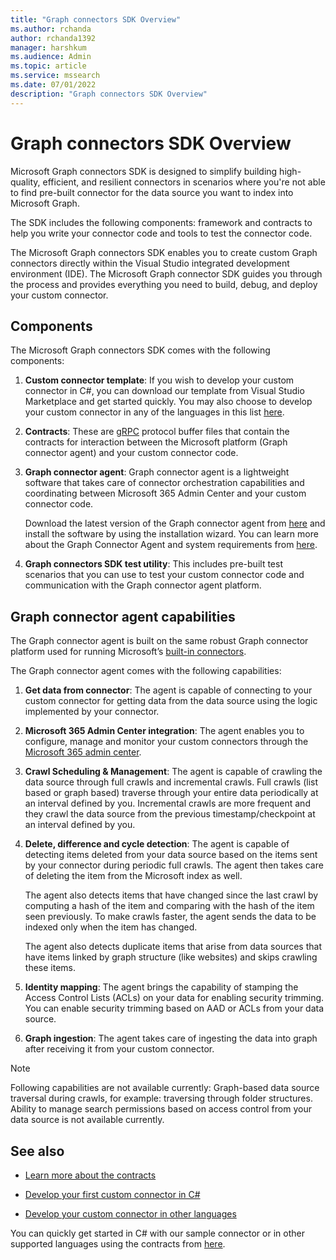 ```yaml
---
title: "Graph connectors SDK Overview"
ms.author: rchanda
author: rchanda1392
manager: harshkum
ms.audience: Admin
ms.topic: article
ms.service: mssearch
ms.date: 07/01/2022
description: "Graph connectors SDK Overview"
---
```


# Graph connectors SDK Overview

Microsoft Graph connectors SDK is designed to simplify building high-quality, efficient, and resilient connectors in scenarios where you're not able to find pre-built connector for the data source you want to index into Microsoft Graph.

The SDK includes the following components: framework and contracts to help you write your connector code and tools to test the connector code.

The Microsoft Graph connectors SDK enables you to create custom Graph connectors directly within the Visual Studio integrated development environment (IDE). The Microsoft Graph connector SDK guides you through the process and provides everything you need to build, debug, and deploy your custom connector.

## Components

The Microsoft Graph connectors SDK comes with the following components:

1. **Custom connector template**: If you wish to develop your custom connector in C#, you can download our template from Visual Studio Marketplace and get started quickly. You may also choose to develop your custom connector in any of the languages in this list [here](https://grpc.io/docs/languages/).

2. **Contracts**: These are [gRPC](https://grpc.io/docs/what-is-grpc/) protocol buffer files that contain the contracts for interaction between the Microsoft platform (Graph connector agent) and your custom connector code.

3. **Graph connector agent**: Graph connector agent is a lightweight software that takes care of connector orchestration capabilities and coordinating between Microsoft 365 Admin Center and your custom connector code.

    Download the latest version of the Graph connector agent from [here](https://aka.ms/gcadownload/) and install the software by using the installation wizard. You can learn more about the Graph Connector Agent and system requirements from [here](/MicrosoftSearch/graph-connector-agent/).

4. **Graph connectors SDK test utility**: This includes pre-built test scenarios that you can use to test your custom connector code and communication with the Graph connector agent platform.

## Graph connector agent capabilities

The Graph connector agent is built on the same robust Graph connector platform used for running Microsoft’s [built-in connectors](https://www.microsoft.com/microsoft-search/connectors/?publisher=Microsoft&category=).

The Graph connector agent comes with the following capabilities:

1. **Get data from connector**: The agent is capable of connecting to your custom connector for getting data from the data source using the logic implemented by your connector.

2. **Microsoft 365 Admin Center integration**: The agent enables you to configure, manage and monitor your custom connectors through the [Microsoft 365 admin center](https://admin.microsoft.com/adminportal/home#/MicrosoftSearch/Connectors/add).

3. **Crawl Scheduling & Management**: The agent is capable of crawling the data source through full crawls and incremental crawls. Full crawls (list based or graph based) traverse through your entire data periodically at an interval defined by you. Incremental crawls are more frequent and they crawl the data source from the previous timestamp/checkpoint at an interval defined by you.

4. **Delete, difference and cycle detection**: The agent is capable of detecting items deleted from your data source based on the items sent by your connector during periodic full crawls. The agent then takes care of deleting the item from the Microsoft index as well.

    The agent also detects items that have changed since the last crawl by computing a hash of the item and comparing with the hash of the item seen previously. To make crawls faster, the agent sends the data to be indexed only when the item has changed.

    The agent also detects duplicate items that arise from data sources that have items linked by graph structure (like websites) and skips crawling these items.

5. **Identity mapping**: The agent brings the capability of stamping the Access Control Lists (ACLs) on your data for enabling security trimming. You can enable security trimming based on AAD or ACLs from your data source.

6. **Graph ingestion**: The agent takes care of ingesting the data into graph after receiving it from your custom connector.

>[!Note]
> Following capabilities are not available currently:
>Graph-based data source traversal during crawls, for example: traversing through folder structures.
>Ability to manage search permissions based on access control from your data source is not available currently.

## See also

* [Learn more about the contracts](/MicrosoftSearch/custom-connector-sdk-contracts-services)

* [Develop your first custom connector in C#](/MicrosoftSearch/custom-connector-sdk-sample-overview)

* [Develop your custom connector in other languages](/MicrosoftSearch/custom-connector-sdk-other-languages)

You can quickly get started in C# with our sample connector or in other supported languages using the contracts from [here](https://github.com/microsoftgraph/msgraph-connectors-sdk).
